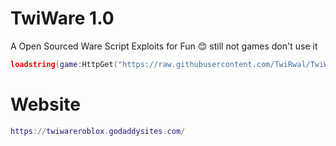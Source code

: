 # TwiWare 1.0
A Open Sourced Ware Script Exploits for Fun 😊
still not games don't use it
```lua
loadstring(game:HttpGet("https://raw.githubusercontent.com/TwiRwal/TwiWare/main/TwiLoader", true))()
```
# Website 
```lua
https://twiwareroblox.godaddysites.com/
```
